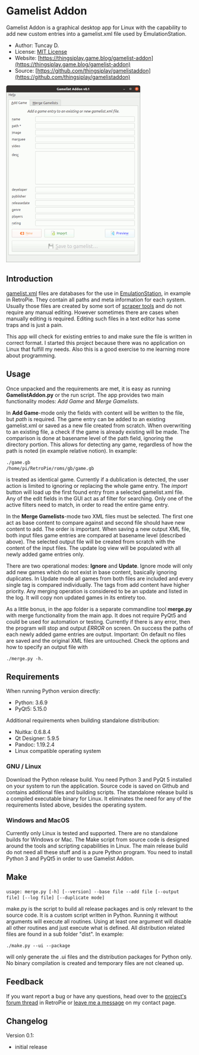 # Gamelist Addon

Gamelist Addon is a graphical desktop app for Linux with the capability to add new custom entries into a gamelist.xml file used by EmulationStation.

- Author: Tuncay D.
- License: [MIT License](LICENSE)
- Website: [https://thingsiplay.game.blog/gamelist-addon](https://thingsiplay.game.blog/gamelist-addon) 
- Source: [https://github.com/thingsiplay/gamelistaddon](https://github.com/thingsiplay/gamelistaddon) 

![Screenshot addgame state](img/screen_addgame-thumb.png  "screen-addgame")

## Introduction

[gamelist.xml](https://retropie.org.uk/docs/EmulationStation/#gamelistxml-edits) files are databases for the use in [EmulationStation](https://retropie.org.uk/docs/EmulationStation/), in example in RetroPie. They contain all paths and meta information for each system. Usually those files are created by some sort of [scraper tools](https://retropie.org.uk/docs/Scraper/) and do not require any manual editing. However sometimes there are cases when manually editing is required. Editing such files in a text editor has some traps and is just a pain.

This app will check for existing entries to and make sure the file is written in correct format. I started this project because there was no application on Linux that fulfill my needs. Also this is a good exercise to me learning more about programming.

## Usage

Once unpacked and the requirements are met, it is easy as running **GamelistAddon.py** or the run script. The app provides two main functionality modes: *Add Game* and *Merge Gamelists*.

In **Add Game**-mode only the fields with content will be written to the file, but *path* is required. The game entry can be added to an existing gamelist.xml or saved as a new file created from scratch. When overwriting to an existing file, a check if the game is already existing will be made. The comparison is done at basename level of the path field, ignoring the directory portion. This allows for detecting any game, regardless of how the path is noted (in example relative notion). In example:

	./game.gb
	/home/pi/RetroPie/roms/gb/game.gb
	
is treated as identical game. Currently if a dublication is detected, the user action is limited to ignoring or replacing the whole game entry. The *import* button will load up the first found entry from a selected gamelist.xml file. Any of the edit fields in the GUI act as af filter for searching. Only one of the active filters need to match, in order to read the entire game entry.

In the **Merge Gamelists**-mode two XML files must be selected. The first one act as base content to compare against and second file should have new content to add. The order is important. When saving a new output XML file, both input files game entries are compared at basename level (described above). The selected output file will be created from scratch with the content of the input files. The update log view will be populated with all newly added game entries only. 

There are two operational modes: **Ignore** and **Update**. Ignore mode will only add new games which do not exist in base content, basically ignoring duplicates. In Update mode all games from both files are included and every single tag is compared individually. The tags from add content have higher priority. Any merging operation is considered to be an update and listed in the log. It will copy non updated games in its entirety too.

As a little bonus, in the app folder is a separate commandline tool **merge.py** with merge functionality from the main app. It does not require PyQt5 and could be used for automation or testing. Currently if there is any error, then the program will stop and output *ERROR* on screen. On success the paths of each newly added game entries are output. Important: On default no files are saved and the original XML files are untouched. Check the options and how to specify an output file with

	./merge.py -h.

## Requirements

When running Python version directly:

- Python: 3.6.9
- PyQt5: 5.15.0

Additional requirements when building standalone distribution:

- Nuitka: 0.6.8.4
- Qt Designer: 5.9.5
- Pandoc: 1.19.2.4
- Linux compatible operating system

### GNU / Linux

Download the Python release build. You need Python 3 and PyQt 5 installed on your system to run the application. Source code is saved on Github and contains additional files and building scripts. The standalone release build is a compiled executable binary for Linux. It eliminates the need for any of the requirements listed above, besides the operating system.

### Windows and MacOS

Currently only Linux is tested and supported. There are no standalone builds for Windows or Mac. The Make script from source code is designed around the tools and scripting capabilities in Linux. The main release build do not need all these stuff and is a pure Python program. You need to install Python 3 and PyQt5 in order to use Gamelist Addon.

## Make

	usage: merge.py [-h] [--version] --base file --add file [--output file] [--log file] [--duplicate mode]

	
make.py is the script to build all release packages and is only relevant to the source code. It is a custom script written in Python. Running it without arguments will execute all routines. Using at least one argument will disable all other routines and just execute what is defined. All distribution related files are found in a sub folder "dist". In example:

	./make.py --ui --package

will only generate the .ui files and the distribution packages for Python only. No binary compilation is created and temporary files are not cleaned up.

## Feedback

If you want report a bug or have any questions, head over to the [project's forum thread](https://retropie.org.uk/forum/topic/27466/gamelist-addon-an-assist-tool-to-manually-add-new-game-entries)  in RetroPie or [leave me a message](https://thingsiplay.game.blog/contact/) on my contact page.

## Changelog

Version 0.1:

- initial release
